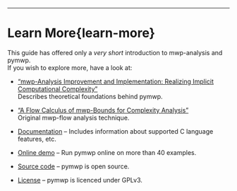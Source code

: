   

---

# Learn More{learn-more}

This guide has offered only a *very short* introduction to mwp-analysis and pymwp.  
If you wish to explore more, have a look at:

* [“mwp-Analysis Improvement and Implementation: Realizing Implicit Computational Complexity”](https://doi.org/10.4230/LIPIcs.FSCD.2022.26)  
  Describes theoretical foundations behind pymwp. 

* [“A Flow Calculus of mwp-Bounds for Complexity Analysis”](https://doi.org/10.1145/1555746.1555752)  
  Original mwp-flow analysis technique.

* [Documentation](https://statycc.github.io/pymwp)
  – Includes information about supported C language features, etc.

* [Online demo](https://statycc.github.io/pymwp/demo/) 
  – Run pymwp online on more than 40 examples.
  
* [Source code](https://github.com/statycc/pymwp)
  – pymwp is open source.

* [License](https://github.com/statycc/pymwp/blob/main/LICENSE)
  – pymwp is licenced under GPLv3.
